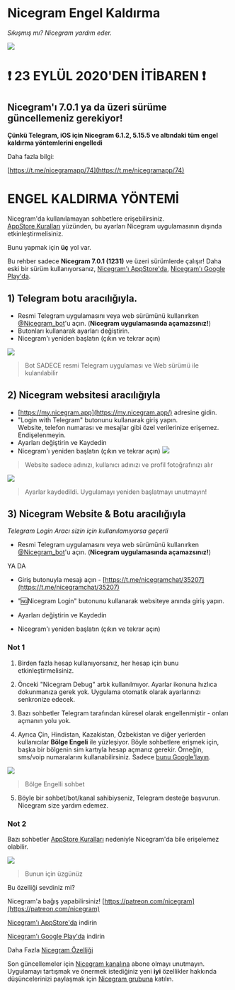 # Nicegram Engel Kaldırma
_Sıkışmış mı? Nicegram yardım eder._

![](/images/ChannelBlockedPornBubble.png)



# ❗️ 23 EYLÜL 2020'DEN İTİBAREN ❗️
## Nicegram'ı 7.0.1 ya da üzeri sürüme güncellemeniz gerekiyor!


**Çünkü Telegram, iOS için Nicegram 6.1.2, 5.15.5 ve altındaki tüm engel kaldırma yöntemlerini engelledi**

Daha fazla bilgi:

[https://t.me/nicegramapp/74](https://t.me/nicegramapp/74)



# ENGEL KALDIRMA YÖNTEMİ

Nicegram'da kullanılamayan sohbetlere erişebilirsiniz.  
[AppStore Kuralları](https://developer.apple.com/app-store/review/guidelines/#user-generated-content) yüzünden, bu ayarları Nicegram uygulamasının dışında etkinleştirmelisiniz.  

Bunu yapmak için **üç** yol var.

Bu rehber sadece **Nicegram 7.0.1 (1231)** ve üzeri sürümlerde çalışır! Daha eski bir sürüm kullanıyorsanız, [Nicegram'ı AppStore'da](https://apps.apple.com/app/apple-store/id1608870673?pt=119567154&ct=nicegram.app&mt=8), [Nicegram'ı Google Play'da](https://play.google.com/store/apps/details?id=app.nicegram&utm_source=nicegram.app&utm_medium=main&utm_campaign=web).



## 1) Telegram botu aracılığıyla.

*   Resmi Telegram uygulamasını veya web sürümünü kullanırken [@Nicegram_bot](https://t.me/nicegram_bot)'u açın. (**Nicegram uygulamasında açamazsınız!**)
*   Butonları kullanarak ayarları değiştirin.
*   Nicegram'ı yeniden başlatın (çıkın ve tekrar açın)

![](/images/UnlockBot.png)


> Bot SADECE resmi Telegram uygulaması ve Web sürümü ile kulanılabilir

## 2) Nicegram websitesi aracılığıyla

*   [https://my.nicegram.app](https://my.nicegram.app/) adresine gidin.
*   "Login with Telegram" butonunu kullanarak giriş yapın.  
    Website, telefon numarası ve mesajlar gibi özel verilerinize erişemez. Endişelenmeyin.
*   Ayarları değiştirin ve Kaydedin
*   Nicegram'ı yeniden başlatın (çıkın ve tekrar açın)
![](/images/LoginTelegramAuth.png)


> Website sadece adınızı, kullanıcı adınızı ve profil fotoğrafınızı alır


![](/images/MyNicegramAppSettings.png)


> Ayarlar kaydedildi. Uygulamayı yeniden başlatmayı unutmayın!


## 3) Nicegram Website & Botu aracılığıyla

_Telegram Login Aracı sizin için kullanılamıyorsa geçerli_

*   Resmi Telegram uygulamasını veya web sürümünü kullanırken [@Nicegram_bot](https://t.me/nicegram_bot)'u açın. (**Nicegram uygulamasında açamazsınız!**)

<aside>YA DA</aside>

*   Giriş butonuyla mesajı açın - [https://t.me/nicegramchat/35207](https://t.me/nicegramchat/35207)

*   "🆖Nicegram Login" butonunu kullanarak websiteye anında giriş yapın.
*   Ayarları değiştirin ve Kaydedin
*   Nicegram'ı yeniden başlatın (çıkın ve tekrar açın)

### Not 1

1) Birden fazla hesap kullanıyorsanız, her hesap için bunu etkinleştirmelisiniz.

2) Önceki "Nicegram Debug" artık kullanılmıyor. Ayarlar ikonuna hızlıca dokunmanıza gerek yok. Uygulama otomatik olarak ayarlarınızı senkronize edecek.

3) Bazı sohbetler Telegram tarafından küresel olarak engellenmiştir - onları açmanın yolu yok.

4) Ayrıca Çin, Hindistan, Kazakistan, Özbekistan ve diğer yerlerden kullanıcılar **Bölge Engeli** ile yüzleşiyor. Böyle sohbetlere erişmek için, başka bir bölgenin sim kartıyla hesap açmanız gerekir. Örneğin, sms/voip numaralarını kullanabilirsiniz. Sadece [bunu Google'layın](https://www.google.com/search?q=voip+number+for+telegram).

![](/images/ChannelBlockedPornMessage.png)

> Bölge Engelli sohbet

5) Böyle bir sohbet/bot/kanal sahibiyseniz, Telegram desteğe başvurun. Nicegram size yardım edemez.  

### Not 2

Bazı sohbetler [AppStore Kuralları](https://developer.apple.com/app-store/review/guidelines/#user-generated-content) nedeniyle Nicegram'da bile erişelemez olabilir.


![](/images/UnavailableInNicegram.png)

> Bunun için üzgünüz

Bu özelliği sevdiniz mi?

Nicegram'a bağış yapabilirsiniz! [https://patreon.com/nicegram](https://patreon.com/nicegram)

[Nicegram'ı AppStore'da](https://apps.apple.com/app/apple-store/id1608870673?pt=119567154&ct=nicegram.app&mt=8) indirin

[Nicegram'ı Google Play'da](https://play.google.com/store/apps/details?id=app.nicegram&utm_source=nicegram.app&utm_medium=main&utm_campaign=web) indirin

Daha Fazla [Nicegram Özelliği](/tr/features)

Son güncellemeler için [Nicegram kanalına](https://t.me/nicegramapp) abone olmayı unutmayın. Uygulamayı tartışmak ve önermek istediğiniz yeni **iyi** özellikler hakkında düşüncelerinizi paylaşmak için [Nicegram grubuna](https://t.me/nicegram_tr) katılın.
